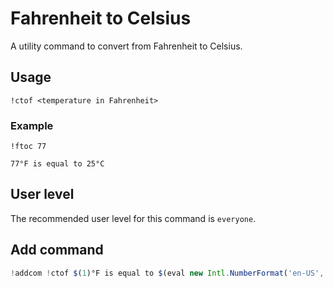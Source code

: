 # Fahrenheit to Celsius
A utility command to convert from Fahrenheit to Celsius.

## Usage
`!ctof <temperature in Fahrenheit>`

### Example
`!ftoc 77`

```
77°F is equal to 25°C
```

## User level
The recommended user level for this command is `everyone`.

## Add command
```js
!addcom !ctof $(1)°F is equal to $(eval new Intl.NumberFormat('en-US', { style: 'unit', unit: 'celsius', maximumFractionDigits: 1 }).format(($(1)-32)/1.8))
```

